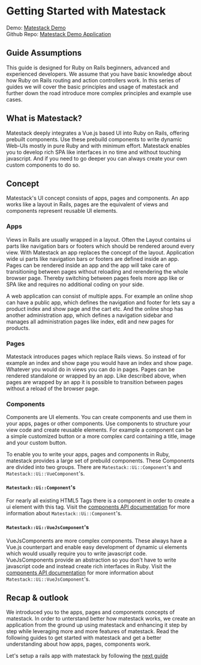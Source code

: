 # Getting Started with Matestack

Demo: [Matestack Demo](https://demo.matestack.io)<br>
Github Repo: [Matestack Demo Application](https://github.com/matestack/matestack-demo-application)

## Guide Assumptions

This guide is designed for Ruby on Rails beginners, advanced and experienced developers. We assume that you have basic knowledge about how Ruby on Rails routing and action controllers work. In this series of guides we will cover the basic principles and usage of matestack and further down the road introduce more complex principles and example use cases.

## What is Matestack?

Matestack deeply integrates a Vue.js based UI into Ruby on Rails, offering prebuilt components. Use these prebuild components to write dynamic Web-UIs mostly in pure Ruby and with minimum effort. Matestack enables you to develop rich SPA like interfaces in no time and without touching javascript. And if you need to go deeper you can always create your own custom components to do so. 

## Concept

Matestack's UI concept consists of apps, pages and components. An app works like a layout in Rails, pages are the equivalent of views and components represent reusable UI elements.

### Apps

Views in Rails are usually wrapped in a layout. Often the Layout contains ui parts like navigation bars or footers which should be rendered around every view. With Matestack an app replaces the concept of the layout. Application wide ui parts like navigation bars or footers are defined inside an app. Pages can be rendered inside an app and the app will take care of transitioning between pages without reloading and rerendering the whole browser page. Thereby switching between pages feels more app like or SPA like and requires no additional coding on your side.

A web application can consist of multiple apps. For example an online shop can have a public app, which defines the navigation and footer for lets say a product index and show page and the cart etc. And the online shop has another administration app, which defines a navigation sidebar and manages all administration pages like index, edit and new pages for products.

### Pages

Matestack introduces pages which replace Rails views. So instead of for example an index and show page you would have an index and show page. Whatever you would do in views you can do in pages. Pages can be rendered standalone or wrapped by an app. Like described above, when pages are wrapped by an app it is possible to transition between pages without a reload of the browser page.

### Components

Components are UI elements. You can create components and use them in your apps, pages or other components. Use components to structure your view code and create reusable elements. For example a component can be a simple customized button or a more complex card containing a title, image and your custom button.

To enable you to write your apps, pages and components in Ruby, matestack provides a large set of prebuild components. These Components are divided into two groups. There are `Matestack::Ui::Component`'s and `Matestack::Ui::VueComponent`'s.

#### `Matestack::Ui::Component`'s

For nearly all existing HTML5 Tags there is a component in order to create a ui element with this tag. Visit the [components API documentation](/docs/api/2-components/) for more information about `Matestack::Ui::Component`'s.

#### `Matestack::Ui::VueJsComponent`'s

VueJsComponents are more complex components. These always have a Vue.js counterpart and enable easy development of dynamic ui elements which would usually require you to write javascript code. VueJsComponents provide an abstraction so you don't have to write javascript code and instead create rich interfaces in Ruby. Visit the [components API documentation](/docs/api/2-components/) for more information about `Matestack::Ui::VueJsComponent`'s.

## Recap & outlook

We introduced you to the apps, pages and components concepts of matestack. In order to unterstand better how matestack works, we create an application from the ground up using matestack and enhancing it step by step while leveraging more and more features of matestack.
Read the following guides to get started with matestack and get a better understanding about how apps, pages, components work.

Let's setup a rails app with matestack by following the [next guide](/docs/guides/2-essential/01_setup.md)
